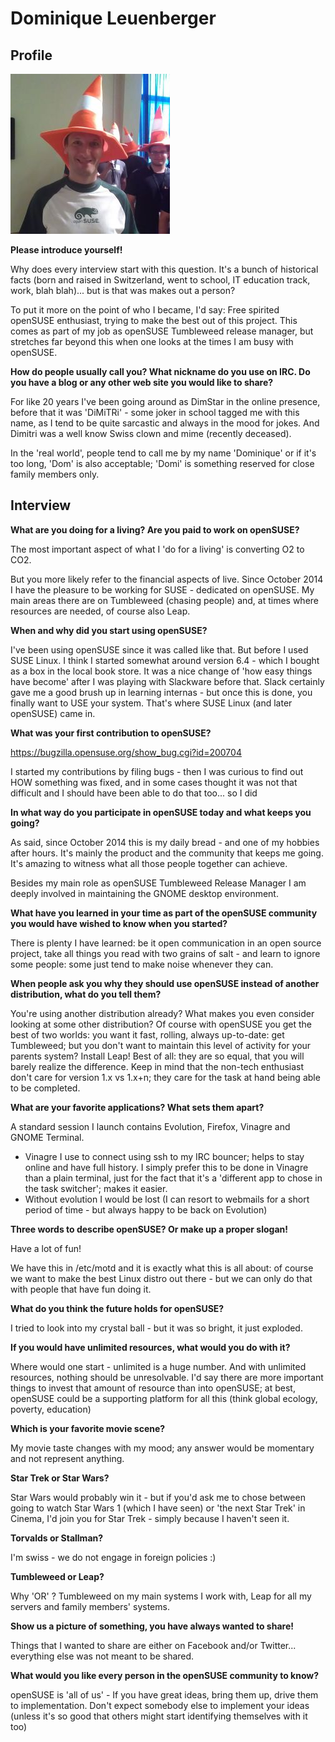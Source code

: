 # Dominique Leuenberger

## Profile

![DimStar](images/Dominique-openSUSE+VLC.jpg)

**Please introduce yourself!**

Why does every interview start with this question. It's a bunch of
historical facts (born and raised in Switzerland, went to school, IT
education track, work, blah blah)... but is that was makes out a
person?

To put it more on the point of who I became, I'd say: Free spirited
openSUSE enthusiast, trying to make the best out of this project. This
comes as part of my job as openSUSE Tumbleweed release manager, but
stretches far beyond this when one looks at the times I am busy with
openSUSE.

**How do people usually call you? What nickname do you use on IRC. Do you have a blog or any other web site you would like to share?**

For like 20 years I've been going around as DimStar in the online
presence, before that it was 'DiMiTRi' - some joker in school tagged me
with this name, as I tend to  be quite sarcastic and always in the mood
for jokes. And Dimitri was a well know Swiss clown and mime (recently
deceased).

In the 'real world', people tend to call me by my name 'Dominique' or
if it's too long, 'Dom' is also acceptable; 'Domi' is something
reserved for close family members only.

## Interview

**What are you doing for a living? Are you paid to work on openSUSE?**

The most important aspect of what I 'do for a living' is converting O2
to CO2.

But you more likely refer to the financial aspects of live. Since
October 2014 I have the pleasure to be working for SUSE - dedicated on
openSUSE. My main areas there are on Tumbleweed (chasing people) and,
at times where resources are needed, of course also Leap.

**When and why did you start using openSUSE?**

I've been using openSUSE since it was called like that. But before I
used SUSE Linux. I think I started somewhat around version 6.4 - which
I bought as a box in the local book store. It was a nice change of 'how
easy things have become' after I was playing with Slackware before
that. Slack certainly gave me a good brush up in learning internas -
but once this is done, you finally want to USE your system. That's
where SUSE Linux (and later openSUSE) came in.

**What was your first contribution to openSUSE?**

https://bugzilla.opensuse.org/show_bug.cgi?id=200704

I started my contributions by filing bugs - then I was curious to find
out HOW something was fixed, and in some cases thought it was not that
difficult and I should have been able to do that too... so I did

**In what way do you participate in openSUSE today and what keeps you going?**

As said, since October 2014 this is my daily bread - and one of my
hobbies after hours.
It's mainly the product and the community that keeps me going. It's
amazing to witness what all those people together can achieve.

Besides my main role as openSUSE Tumbleweed Release Manager I am
deeply involved in maintaining the GNOME desktop environment.

**What have you learned in your time as part of the openSUSE community you  would have wished to know when you started?**

There is plenty I have learned: be it open communication in an open
source project, take all things you read with two grains of salt - and
learn to ignore some people: some just tend to make noise whenever they
can.
 
**When people ask you why they should use openSUSE instead of another distribution, what do you tell them?**

You're using another distribution already? What makes you even consider
looking at some other distribution? Of course with openSUSE you get the
best of two worlds: you want it fast, rolling, always up-to-date: get
Tumbleweed; but you don't want to maintain this level of activity for
your parents system? Install Leap! Best of all: they are so equal, that
you will barely realize the difference. Keep in mind that the non-tech
enthusiast don't care for version 1.x vs 1.x+n; they care for the task
at hand being able to be completed.
 
**What are your favorite applications? What sets them apart?**

A standard session I launch contains Evolution, Firefox, Vinagre and
GNOME Terminal.
+ Vinagre I use to connect using ssh to my IRC bouncer; helps to stay
online and have full history. I simply prefer this to be done in
Vinagre than a plain terminal, just for the fact that it's a 'different
app to chose in the task switcher'; makes it easier.
+ Without evolution I would be lost (I can resort to webmails for a
short period of time - but always happy to be back on Evolution)
 
**Three words to describe openSUSE? Or make up a proper slogan!**

Have a lot of fun!

We have this in /etc/motd and it is exactly what this is all about: of
course we want to make the best Linux distro out there - but we can
only do that with people that have fun doing it.
 
**What do you think the future holds for openSUSE?**

I tried to look into my crystal ball - but it was so bright, it just
exploded.

**If you would have unlimited resources, what would you do with it?**

Where would one start - unlimited is a huge number. And with unlimited
resources, nothing should be unresolvable.
I'd say there are more important things to invest that amount of
resource than into openSUSE; at best, openSUSE could be a supporting
platform for all this (think global ecology, poverty, education)
 
**Which is your favorite movie scene?**

My movie taste changes with my mood; any answer would be momentary and
not represent anything.
 
**Star Trek or Star Wars?**

Star Wars would probably win it - but if you'd ask me to chose between
going to watch Star Wars 1 (which I have seen) or 'the next Star Trek'
in Cinema, I'd join you for Star Trek - simply because I haven't seen
it.
 
**Torvalds or Stallman?**

I'm swiss - we do not engage in foreign policies :)
 
**Tumbleweed or Leap?**

Why 'OR' ? Tumbleweed on my main systems I work with, Leap for all my
servers and family members' systems.
 
**Show us a picture of something, you have always wanted to share!**

Things that I wanted to share are either on Facebook and/or Twitter...
everything else was not meant to be shared.
 
**What would you like every person in the openSUSE community to know?**

openSUSE is 'all of us' - If you have great ideas, bring them up, drive
them to implementation. Don't expect somebody else to implement your
ideas (unless it's so good that others might start identifying
themselves with it too)
